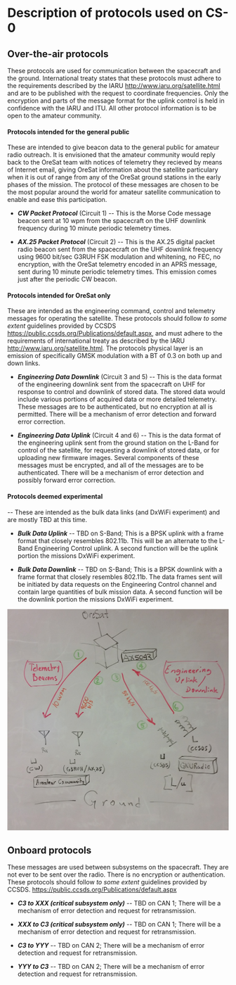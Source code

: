 # Description of protocols used on CS-0

## Over-the-air protocols
These protocols are used for communication between the spacecraft and the ground. International treaty states that these protocols must adhere to the requirements described by the IARU <http://www.iaru.org/satellite.html> and are to be published with the request to coordinate frequencies. Only the encryption and parts of the message format for the uplink control is held in confidence with the IARU and ITU. All other protocol information is to be open to the amateur community.



#### Protocols intended for the general public
These are intended to give beacon data to the general public for amateur radio outreach. It is envisioned that the amateur community would reply back to the OreSat team with notices of telemetry they recieved by means of Internet email, giving OreSat information about the satellite particulary when it is out of range from any of the OreSat ground stations in the early phases of the mission. The protocol of these messages are chosen to be the most popular around the world for amateur satellite communication to enable and ease this participation.

* ___CW Packet Protocol___ (Circuit 1)
   -- This is the Morse Code message beacon sent at 10 wpm from the spacecraft on the UHF downlink frequency during 10 minute periodic telemetry times.

* ___AX.25 Packet Protocol___ (Circuit 2)
   -- This is the AX.25 digital packet radio beacon sent from the spacecraft on the UHF downlink frequency using 9600 bit/sec
G3RUH FSK modulation and whitening, no FEC, no encryption, with the OreSat telemetry encoded in an APRS message, sent during 10 minute periodic telemetry times. This emission comes just after the periodic CW beacon.



#### Protocols intended for OreSat only
These are intended as the engineering command, control and telemetry messages for operating the satellite. These protocols should follow _to some extent_ guidelines provided by CCSDS <https://public.ccsds.org/Publications/default.aspx>, and must adhere to the requirements of international treaty as described by the IARU <http://www.iaru.org/satellite.html>. The protocols physical layer is an emission of specifically GMSK modulation with a BT of 0.3 on both up and down links.

* ___Engineering Data Downlink___ (Circuit 3 and 5)
   -- This is the data format of the engineering downlink sent from the spacecraft on UHF for response to control and downlink of stored data. The stored data would include various portions of acquired data or more detailed telemetry. These messages are to be authenticated, but no encryption at all is permitted. There will be a mechanism of error detection and forward error correction.
 
* ___Engineering Data Uplink___ (Circuit 4 and 6)
   -- This is the data format of the engineering uplink sent from the ground station on the L-Band for control of the satellite, for requesting a downlink of stored data, or for uploading new firmware images. Several components of these messages must be encrypted, and all of the messages are to be authenticated. There will be a mechanism of error detection and possibly forward error correction.
   

#### Protocols deemed experimental
   -- These are intended as the bulk data links (and DxWiFi experiment) and are mostly TBD at this time.

* ___Bulk Data Uplink___
   -- TBD on S-Band; This is a BPSK uplink with a frame format that closely resembles 802.11b. This will be an alternate to the L-Band Engineering Control uplink. A second function will be the uplink portion the missions DxWiFi experiment.

* ___Bulk Data Downlink___
   -- TBD on S-Band; This is a BPSK downlink with a frame format that closely resembles 802.11b. The data frames sent will be initiated by data requests on the Engineering Control channel and contain large quantities of bulk mission data. A second function will be the downlink portion the missions DxWiFi experiment.

![OreSat Protocols](https://github.com/oresat/oresat-design/blob/gh-pages/protocol/20190715_131244.jpg)

## Onboard protocols
These messages are used between subsystems on the spacecraft. They are not ever to be sent over the radio. There is no encryption or authentication. These protocols should follow _to some extent_ guidelines provided by CCSDS. https://public.ccsds.org/Publications/default.aspx

* ___C3 to XXX (critical subsystem only)___
  -- TBD on CAN 1; There will be a mechanism of error detection and request for retransmission.

* ___XXX to C3 (critical subsystem only)___
  -- TBD on CAN 1; There will be a mechanism of error detection and request for retransmission.

* ___C3 to YYY___
  -- TBD on CAN 2; There will be a mechanism of error detection and request for retransmission.

* ___YYY to C3___
  -- TBD on CAN 2; There will be a mechanism of error detection and request for retransmission.
